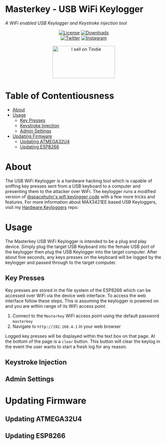 # Masterkey - USB WiFi Keylogger
*A WiFi enabled USB Keylogger and Keystroke injection tool*
 
<p align="center">
  <a href="https://github.com/justcallmekoko/USBKeylogger/blob/master/LICENSE"><img alt="License" src="https://img.shields.io/github/license/mashape/apistatus.svg"></a>
  <a href="https://github.com/justcallmekoko/USBKeylogger/releases/latest"><img src="https://img.shields.io/github/downloads/justcallmekoko/USBKeylogger/total" alt="Downloads"/></a>
  <br>
  <a href="https://twitter.com/intent/follow?screen_name=jcmkyoutube"><img src="https://img.shields.io/twitter/follow/jcmkyoutube?style=social&logo=twitter" alt="Twitter"></a>
  <a href="https://www.instagram.com/just.call.me.koko"><img src="https://img.shields.io/badge/Follow%20Me-Instagram-orange" alt="Instagram"/></a>
  <br><br>
  <a href="https://www.tindie.com/products/justcallmekoko/masterkey-wifi-usb-keylogger/"><img src="https://d2ss6ovg47m0r5.cloudfront.net/badges/tindie-larges.png" alt="I sell on Tindie" width="200" height="104"></a>
</p>

# Table of Contentiousness
- [About](#about)
- [Usage](#usage)
  - [Key Presses](#key-presses)
  - [Keystroke Injection](#keystroke-injection)
  - [Admin Settings](#admin-settings)
- [Updating Firmware](#updating-firmware)
  - [Updating ATMEGA32U4](#updating-atmega32u4)
  - [Updating ESP8266](#updating-esp8266)

# About
The USB WiFi Keylogger is a hardware hacking tool which is capable of sniffing key presses sent from a USB keyboard to a computer and presenting them to the attacker over WiFi. The keylogger runs a modified version of [@spacehuhn's wifi keylogger code](https://github.com/spacehuhn/wifi_keylogger) with a few more tricks and features. For more information about MAX3421EE based USB Keyloggers, visit my [Hardware Keyloggers](https://github.com/justcallmekoko/Hardware-Keyloggers#spacehuhn-wifi-keylogger) repo.

# Usage
The Masterkey USB WiFi Keylogger is intended to be a plug and play device. Simply plug the target USB Keyboard into the female USB port of the keylogger then plug the USB Keylogger into the target computer. After about five seconds, any keys presses on the keyboard will be logged by the keylogger and passed through to the target computer. 

## Key Presses
Key presses are stored in the file system of the ESP8266 which can be accessed over WiFi via the device web interface. To access the web interface follow these steps. This is assuming the keylogger is powered on and you are within range of its WiFi access point.
1. Connect to the `Masterkey` WiFi access point using the default password `masterkey`
2. Navigate to `http://192.168.4.1` in your web browser

Logged key presses will be displayed within the text box on that page. At the bottom of the page is a `clear` button. This button will clear the keylog in the event the user wants to start a fresh log for any reason.

## Keystroke Injection
## Admin Settings

# Updating Firmware
## Updating ATMEGA32U4
## Updating ESP8266
